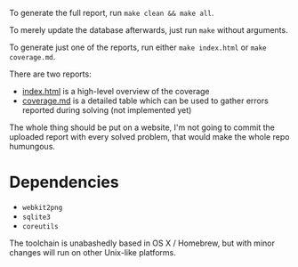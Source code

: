 To generate the full report, run `make clean && make all`.

To merely update the database afterwards, just run `make` without arguments.

To generate just one of the reports, run either `make index.html` or `make coverage.md`.

There are two reports:

* [index.html](https://htmlpreview.github.io/?https://github.com/rdancer/brute-lee/main/coverage/index.html) is a high-level overview of the coverage
* [coverage.md](./coverage.md) is a detailed table which can be used to gather errors
  reported during solving (not implemented yet)

The whole thing should be put on a website, I'm not going to commit the
uploaded report with every solved problem, that would make the whole repo
humungous.

# Dependencies

* `webkit2png`
* `sqlite3`
* `coreutils`

The toolchain is unabashedly based in OS X / Homebrew, but with minor changes will run on other Unix-like platforms.
